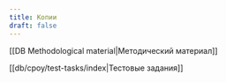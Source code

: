```yaml
---
title: Копии
draft: false
---
```


[[DB Methodological material|Методический материал]]

[[db/cpoy/test-tasks/index|Тестовые задания]]